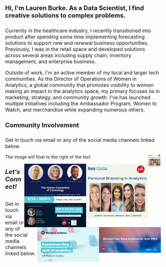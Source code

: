 <h4 style="font-size:20px;">
  Hi, I'm Lauren Burke. As a Data Scientist, I find creative solutions to complex problems.
</h4>
<p style="font-size:16px;">
Currently in the healthcare industry, I recently transitioned into product after spending some time implementing forecasting solutions to support new and renewal business opportunities. Previously, I was in the retail space and developed solutions across several areas including supply chain, inventory management, and enterprise business. 
</p>
<p style="font-size:16px;">
Outside of work, I'm an active member of my local and larger tech communities. 
As the Director of Operations of Women in Analytics, a global community that promotes visibility to women making an impact in the analytics space, my primary focuses lie in marketing, strategy, and community growth. I've has launched multiple initiatives including the Ambassador Program, Women to Watch, and merchandise while expanding numerous others.
</p>

<h4 style="font-size:20px;">
Community Involvement
</h4>
<p style="font-size:16px;">
Get in touch via email or any of the social media channels linked below.
</p>

<p><img src="assets/images/personal-branding-in-analytics.JPG" alt="Smiley face" style="float:right;width:42px;height:42px;">
The image will float to the right of the text.
</p>



<img align="right" src="assets/images/personal-branding-in-analytics.JPG" width="200">
<img align="right" src="assets/images/dnsummit.jpeg" width="200">
<img align="right" src="assets/images/bi-more-to-tech-than-coding.jpeg" width="200">
<img align="right" src="assets/images/elevate-your-data-exploration.jpg" width="200">
<img align="right" src="assets/images/cosi-sci-fest.jpg" width="200">



<h5 style="font-size:20px;">
Let's Connect!
</h5>
<p style="font-size:16px;">
Get in touch via email or any of the social media channels linked below.
</p>

